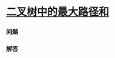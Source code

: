 # [二叉树中的最大路径和](https://leetcode-cn.com/problems/binary-tree-maximum-path-sum)

### 问题



### 解答

```

```


